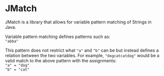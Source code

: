 JMatch
======

JMatch is a library that allows for variable pattern matching of Strings in Java.

Variable pattern matching defines patterns such as:<br>
`"abba"`

This pattern does not restrict what `"a"` and `"b"` can be but instead defines a relation between the two variables. For example, `"dogcatcatdog"` would be a valid match to the above pattern with the assignments:<br>
`"a" = "dog"`<br>
`"b" = "cat"`
